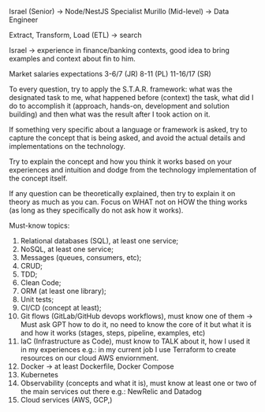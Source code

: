 Israel (Senior) -> Node/NestJS Specialist
Murillo (Mid-level) -> Data Engineer

Extract, Transform, Load (ETL) -> search

Israel -> experience in finance/banking contexts, good idea to bring examples and context about fin to him.

Market salaries expectations
3-6/7 (JR)
8-11 (PL)
11-16/17 (SR)

To every question, try to apply the S.T.A.R. framework: what was the designated task to me, what happened before (context) the task, what did I do to accomplish it (approach, hands-on, development and solution building) and then what was the result after I took action on it.

If something very specific about a language or framework is asked, try to capture the concept that is being asked, and avoid the actual details and implementations on the technology.

Try to explain the concept and how you think it works based on your experiences and intuition and dodge from the technology implementation of the concept itself.

If any question can be theoretically explained, then try to explain it on theory as much as you can. Focus on WHAT not on HOW the thing works (as long as they specifically do not ask how it works).

Must-know topics:
1. Relational databases (SQL), at least one service;
2. NoSQL, at least one service;
3. Messages (queues, consumers, etc);
4. CRUD;
5. TDD;
6. Clean Code;
7. ORM (at least one library);
8. Unit tests;
9. CI/CD (concept at least);
10. Git flows (GitLab/GitHub devops workflows), must know one of them -> Must ask GPT how to do it, no need to know the core of it but what it is and how it works (stages, steps, pipeline, examples, etc)
11. IaC (Infrastructure as Code), must know to TALK about it, how I used it in my experiences e.g.: in my current job I use Terraform to create resources on our cloud AWS enviornment.
12. Docker -> at least Dockerfile, Docker Compose
13. Kubernetes
14. Observability (concepts and what it is), must know at least one or two of the main services out there e.g.: NewRelic and Datadog
15. Cloud services (AWS, GCP,)